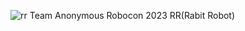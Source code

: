 
![rr](https://github.com/Aryan01b/Aryan01b/assets/63441095/941bed37-ea31-48d0-a7fb-cf7c11e2fc93)
Team Anonymous Robocon 2023 RR(Rabit Robot)

